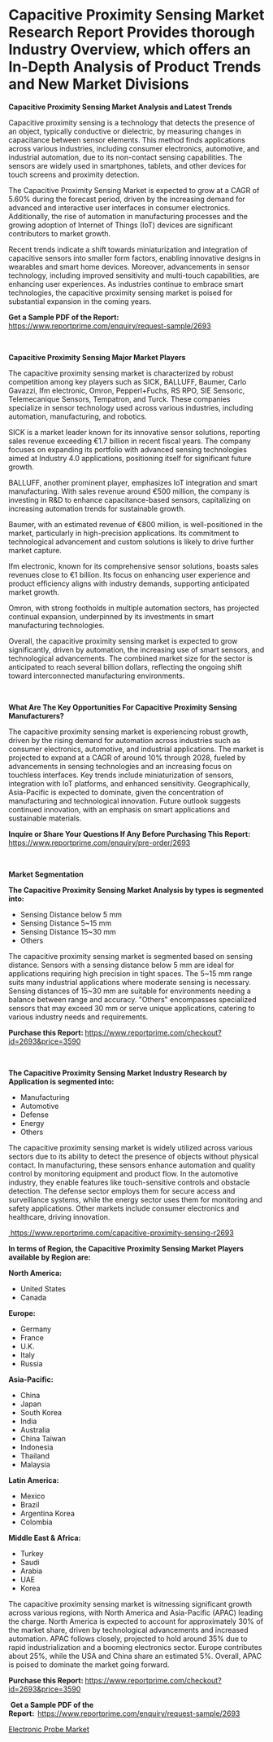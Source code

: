 <p><h1>Capacitive Proximity Sensing Market Research Report Provides thorough Industry Overview, which offers an In-Depth Analysis of Product Trends and New Market Divisions</h1></p><p><strong>Capacitive Proximity Sensing Market Analysis and Latest Trends</strong></p>
<p><p>Capacitive proximity sensing is a technology that detects the presence of an object, typically conductive or dielectric, by measuring changes in capacitance between sensor elements. This method finds applications across various industries, including consumer electronics, automotive, and industrial automation, due to its non-contact sensing capabilities. The sensors are widely used in smartphones, tablets, and other devices for touch screens and proximity detection.</p><p>The Capacitive Proximity Sensing Market is expected to grow at a CAGR of 5.60% during the forecast period, driven by the increasing demand for advanced and interactive user interfaces in consumer electronics. Additionally, the rise of automation in manufacturing processes and the growing adoption of Internet of Things (IoT) devices are significant contributors to market growth. </p><p>Recent trends indicate a shift towards miniaturization and integration of capacitive sensors into smaller form factors, enabling innovative designs in wearables and smart home devices. Moreover, advancements in sensor technology, including improved sensitivity and multi-touch capabilities, are enhancing user experiences. As industries continue to embrace smart technologies, the capacitive proximity sensing market is poised for substantial expansion in the coming years.</p></p>
<p><strong>Get a Sample PDF of the Report:&nbsp;</strong> <a href="https://www.reportprime.com/enquiry/request-sample/2693?utm_campaign=2632&utm_medium=2&utm_source=Github&utm_content=ia&utm_term=18032025&utm_id=capacitive-proximity-sensing">https://www.reportprime.com/enquiry/request-sample/2693</a></p>
<p>&nbsp;</p>
<p><strong>Capacitive Proximity Sensing Major Market Players</strong></p>
<p><p>The capacitive proximity sensing market is characterized by robust competition among key players such as SICK, BALLUFF, Baumer, Carlo Gavazzi, Ifm electronic, Omron, Pepperl+Fuchs, RS RPO, SIE Sensoric, Telemecanique Sensors, Tempatron, and Turck. These companies specialize in sensor technology used across various industries, including automation, manufacturing, and robotics.</p><p>SICK is a market leader known for its innovative sensor solutions, reporting sales revenue exceeding €1.7 billion in recent fiscal years. The company focuses on expanding its portfolio with advanced sensing technologies aimed at Industry 4.0 applications, positioning itself for significant future growth.</p><p>BALLUFF, another prominent player, emphasizes IoT integration and smart manufacturing. With sales revenue around €500 million, the company is investing in R&D to enhance capacitance-based sensors, capitalizing on increasing automation trends for sustainable growth.</p><p>Baumer, with an estimated revenue of €800 million, is well-positioned in the market, particularly in high-precision applications. Its commitment to technological advancement and custom solutions is likely to drive further market capture.</p><p>Ifm electronic, known for its comprehensive sensor solutions, boasts sales revenues close to €1 billion. Its focus on enhancing user experience and product efficiency aligns with industry demands, supporting anticipated market growth.</p><p>Omron, with strong footholds in multiple automation sectors, has projected continual expansion, underpinned by its investments in smart manufacturing technologies. </p><p>Overall, the capacitive proximity sensing market is expected to grow significantly, driven by automation, the increasing use of smart sensors, and technological advancements. The combined market size for the sector is anticipated to reach several billion dollars, reflecting the ongoing shift toward interconnected manufacturing environments.</p></p>
<p>&nbsp;</p>
<p><strong>What Are The Key Opportunities For Capacitive Proximity Sensing Manufacturers?</strong></p>
<p><p>The capacitive proximity sensing market is experiencing robust growth, driven by the rising demand for automation across industries such as consumer electronics, automotive, and industrial applications. The market is projected to expand at a CAGR of around 10% through 2028, fueled by advancements in sensing technologies and an increasing focus on touchless interfaces. Key trends include miniaturization of sensors, integration with IoT platforms, and enhanced sensitivity. Geographically, Asia-Pacific is expected to dominate, given the concentration of manufacturing and technological innovation. Future outlook suggests continued innovation, with an emphasis on smart applications and sustainable materials.</p></p>
<p><strong>Inquire or Share Your Questions If Any Before Purchasing This Report:</strong> <a href="https://www.reportprime.com/enquiry/pre-order/2693?utm_campaign=2632&utm_medium=2&utm_source=Github&utm_content=ia&utm_term=18032025&utm_id=capacitive-proximity-sensing">https://www.reportprime.com/enquiry/pre-order/2693</a></p>
<p>&nbsp;</p>
<p><strong>Market Segmentation</strong></p>
<p><strong>The Capacitive Proximity Sensing Market Analysis by types is segmented into:</strong></p>
<p><ul><li>Sensing Distance below 5 mm</li><li>Sensing Distance 5~15 mm</li><li>Sensing Distance 15~30 mm</li><li>Others</li></ul></p>
<p><p>The capacitive proximity sensing market is segmented based on sensing distance. Sensors with a sensing distance below 5 mm are ideal for applications requiring high precision in tight spaces. The 5~15 mm range suits many industrial applications where moderate sensing is necessary. Sensing distances of 15~30 mm are suitable for environments needing a balance between range and accuracy. "Others" encompasses specialized sensors that may exceed 30 mm or serve unique applications, catering to various industry needs and requirements.</p></p>
<p><strong>Purchase this Report:&nbsp;</strong><a href="https://www.reportprime.com/checkout?id=2693&price=3590&utm_campaign=2632&utm_medium=2&utm_source=Github&utm_content=ia&utm_term=18032025&utm_id=capacitive-proximity-sensing">https://www.reportprime.com/checkout?id=2693&price=3590</a></p>
<p>&nbsp;</p>
<p><strong>The Capacitive Proximity Sensing Market Industry Research by Application is segmented into:</strong></p>
<p><ul><li>Manufacturing</li><li>Automotive</li><li>Defense</li><li>Energy</li><li>Others</li></ul></p>
<p><p>The capacitive proximity sensing market is widely utilized across various sectors due to its ability to detect the presence of objects without physical contact. In manufacturing, these sensors enhance automation and quality control by monitoring equipment and product flow. In the automotive industry, they enable features like touch-sensitive controls and obstacle detection. The defense sector employs them for secure access and surveillance systems, while the energy sector uses them for monitoring and safety applications. Other markets include consumer electronics and healthcare, driving innovation.</p></p>
<p><a href="https://www.reportprime.com/capacitive-proximity-sensing-r2693?utm_campaign=2632&utm_medium=2&utm_source=Github&utm_content=ia&utm_term=18032025&utm_id=capacitive-proximity-sensing">&nbsp;https://www.reportprime.com/capacitive-proximity-sensing-r2693</a></p>
<p><strong>In terms of Region, the Capacitive Proximity Sensing Market Players available by Region are:</strong></p>
<p>
    <p> <strong> North America: </strong>
        <ul>
            <li>United States</li>
            <li>Canada</li>
        </ul>
        </p> 
    <p> <strong> Europe: </strong>
        <ul>
            <li>Germany</li>
            <li>France</li>
            <li>U.K.</li>
            <li>Italy</li>
            <li>Russia</li>
        </ul>
        </p> 
    <p> <strong> Asia-Pacific: </strong>
        <ul>
            <li>China</li>
            <li>Japan</li>
            <li>South Korea</li>
            <li>India</li>
            <li>Australia</li>
            <li>China Taiwan</li>
            <li>Indonesia</li>
            <li>Thailand</li>
            <li>Malaysia</li>
        </ul>
        </p> 
    <p> <strong> Latin America: </strong>
        <ul>
            <li>Mexico</li>
            <li>Brazil</li>
            <li>Argentina Korea</li>
            <li>Colombia</li>
        </ul>
        </p> 
    <p> <strong> Middle East & Africa: </strong>
        <ul>
            <li>Turkey</li>
            <li>Saudi</li>
            <li>Arabia</li>
            <li>UAE</li>
            <li>Korea</li>
        </ul>
    </p>
    </p>
<p><p>The capacitive proximity sensing market is witnessing significant growth across various regions, with North America and Asia-Pacific (APAC) leading the charge. North America is expected to account for approximately 30% of the market share, driven by technological advancements and increased automation. APAC follows closely, projected to hold around 35% due to rapid industrialization and a booming electronics sector. Europe contributes about 25%, while the USA and China share an estimated 5%. Overall, APAC is poised to dominate the market going forward.</p></p>
<p><strong>Purchase this Report: </strong><a href="https://www.reportprime.com/checkout?id=2693&price=3590&utm_campaign=2632&utm_medium=2&utm_source=Github&utm_content=ia&utm_term=18032025&utm_id=capacitive-proximity-sensing">https://www.reportprime.com/checkout?id=2693&price=3590</a></p>
<p>&nbsp;<strong>Get a Sample PDF of the Report:&nbsp;&nbsp;</strong><a href="https://www.reportprime.com/enquiry/request-sample/2693?utm_campaign=2632&utm_medium=2&utm_source=Github&utm_content=ia&utm_term=18032025&utm_id=capacitive-proximity-sensing">https://www.reportprime.com/enquiry/request-sample/2693</a></p>
<p><strong></strong></p>
<p><p><a href="https://github.com/landtmman/Market-Research-Report-List-1/blob/main/electronic-probe-market.md?utm_campaign=2632&utm_medium=2&utm_source=Github&utm_content=ia&utm_term=18032025&utm_id=capacitive-proximity-sensing">Electronic Probe Market</a></p></p>